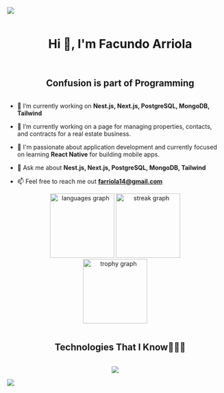 <!--horizontal divider(gradiant)-->
<img src="https://user-images.githubusercontent.com/73097560/115834477-dbab4500-a447-11eb-908a-139a6edaec5c.gif">

<!--h1 without bottom border-->
<div id="user-content-toc">
  <ul align="center">
    <summary><h1 style="display: inline-block">Hi 👋, I'm Facundo Arriola</h1></summary>
  </ul>
</div>

<!--- snake
<div align="center">
<img src="https://raw.githubusercontent.com/feka3/feka3/output/snake.svg" alt="Snake animation" />
</div>
 -->


<!--h2 without bottom border-->
<div id="user-content-toc">
  <ul align="center">
    <summary><h2 style="display: inline-block">Confusion is part of Programming</h2></summary>
  </ul>
</div>


<!--Intro start-->
- 🔭 I’m currently working on **Nest.js, Next.js, PostgreSQL, MongoDB, Tailwind**

- 🌱 I’m currently working on a page for managing properties, contacts, and contracts for a real estate business.

- 📱 I'm passionate about application development and currently focused on learning **React Native** for building mobile apps.

- 💬 Ask me about **Nest.js, Next.js, PostgreSQL, MongoDB, Tailwind**

- 📫 Feel free to reach me out **farriola14@gmail.com**

<!--Intro end-->
<div align="center">
  <img src="https://github-readme-stats.vercel.app/api/top-langs?username=feka3&locale=en&hide_title=false&layout=compact&card_width=320&langs_count=5&theme=dracula&hide_border=true&order=2" height="150" alt="languages graph"  />
  <img src="https://streak-stats.demolab.com?user=feka3&locale=en&mode=daily&theme=dracula&hide_border=true&border_radius=5&order=3" height="150" alt="streak graph"  />
</div>


<div align="center">
  <img src="https://github-profile-trophy.vercel.app?username=feka3&theme=dracula&column=-1&row=1&margin-w=8&margin-h=8&no-bg=true&no-frame=true&order=4" height="150" alt="trophy graph"  />
</div>



<!--h1 without bottom border-->
<div id="user-content-toc">
  <ul align="center">
    <summary><h2 style="display: inline-block">Technologies That I Know👨🏻‍💻</h2></summary>
  </ul>
</div>
<!--tech stack icons-->
<p align="center">
  <a href="https://skillicons.dev">
    <img src="https://skillicons.dev/icons?i=git,css,discord,docker,postgres,express,figma,firebase,github,html,vite,nestjs,java,vscode,js,ts,linux,vercel,md,materialui,mongodb,nextjs,nodejs,py,react,redux,tailwind,ts,vscode,kubernetes&perline=14" />
  </a>
</p>


<!--horizontal divider(gradiant)-->
<img src="https://user-images.githubusercontent.com/73097560/115834477-dbab4500-a447-11eb-908a-139a6edaec5c.gif">
